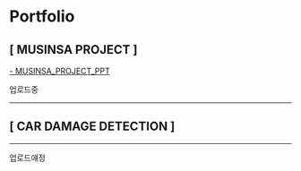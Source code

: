 # Portfolio

## [ MUSINSA PROJECT ] 
[- MUSINSA_PROJECT_PPT](https://github.com/GUUNNIA/Portfolio/blob/main/MUSINSA/MUSINSA_PROJECT_PDF.pdf)

업로드중

<hr>




## [ CAR DAMAGE DETECTION ]
<hr>

업로드얘정
